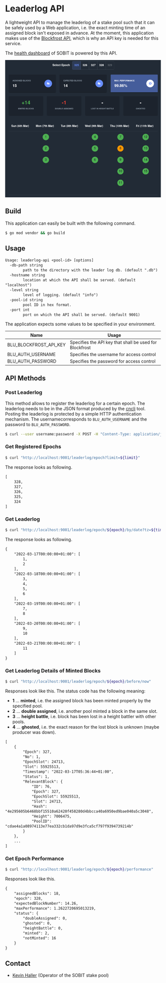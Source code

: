 # Leaderlog API

A lightweight API to manage the leaderlog of a stake pool such that
it can be safely used by a Web application, i.e. the exact minting 
time of an assigned block isn't exposed in advance. At the moment,
this application makes use of the [Blockfrost API](https://blockfrost.io),
which is why an API key is needed for this service.

The [health dashboard](staking.outofbits.com/health) of SOBIT is powered by this API.

![Leaderlog dashboard](docs/images/usage-example.png)

## Build

This application can easily be built with the following command. 

```bash
$ go mod vendor && go build
```

## Usage

```
Usage: leaderlog-api <pool-id> [options]
  -db-path string
        path to the directory with the leader log db. (default ".db")
  -hostname string
        location at which the API shall be served. (default "localhost")
  -level string
        level of logging. (default "info")
  -pool-id string
        pool ID in hex format.
  -port int
        port on which the API shall be served. (default 9001)
```

The application expects some values to be specified in your environment.

| Name                    | Usage                                             |
|-------------------------|---------------------------------------------------|
| BLU_BLOCKFROST_API_KEY  | Specifies the API key that shall be used for Blockfrost |
| BLU_AUTH_USERNAME | Specifies the username for access control |
| BLU_AUTH_PASSWORD | Specifies the password for access control |

## API Methods

### Post Leaderlog

This method allows to register the leaderlog for a certain epoch. The leaderlog
needs to be in the JSON format produced by the [cncli](https://github.com/AndrewWestberg/cncli)
tool. Posting the leaderlog is protected by a simple HTTP authentication
mechanism. The usernamecorresponds to `BLU_AUTH_USERNAME` and the password to
`BLU_AUTH_PASSWORD`.

```bash
$ curl --user username:password -X POST -H "Content-Type: application/json" -d @leaderlog.json "http://localhost:9001/leaderlog"
```

### Get Registered Epochs

```bash
$ curl "http://localhost:9001/leaderlog/epoch?limit=${limit}"
```

The response looks as following.

```
[
    328,
    327,
    326,
    325,
    324
]
```

### Get Leaderlog

```bash
$ curl "http://localhost:9001/leaderlog/epoch/${epoch}/by/date?tz=${timezone}"
```

The response looks as following.

```
{
    "2022-03-17T00:00:00+01:00": [
        1,
        2
    ],
    "2022-03-18T00:00:00+01:00": [
        3,
        4,
        5,
        6
    ],
    "2022-03-19T00:00:00+01:00": [
        7,
        8
    ],
    "2022-03-20T00:00:00+01:00": [
        9,
        10
    ],
    "2022-03-21T00:00:00+01:00": [
        11
    ]
}
```

### Get Leaderlog Details of Minted Blocks

```bash
$ curl "http://localhost:9001/leaderlog/epoch/${epoch}/before/now"
```

Responses look like this. The status code has the following meaning:

* **1** ... **minted**, i.e. the assigned block has been minted properly by the
specified pool.
* **2** ... **double assigned**, i.e. another pool minted a block in the same
slot.
* **3** ... **height battle**, i.e. block has been lost in a height battler with
other pools.
* **4** ... **ghosted**, i.e. the exact reason for the lost block is unknown
(maybe producer was down).

```
[
    {
        "Epoch": 327,
        "No": 1,
        "EpochSlot": 24713,
        "Slot": 55925513,
        "Timestamp": "2022-03-17T05:36:44+01:00",
        "Status": 1,
        "RelevantBlock": {
            "ID": 76,
            "Epoch": 327,
            "EpochSlot": 55925513,
            "Slot": 24713,
            "Hash": "4e295605b6468bbf15510a62420f458280d4bbcca40a6950ed9bae040a5c3048",
            "Height": 7006475,
            "PoolID": "cdae4a1a08974113e77ea332cb1da97d9e3fca5cf797f9394739214b"
        }
    },
    ...
]
```
### Get Epoch Performance

```bash
$ curl "http://localhost:9001/leaderlog/epoch/${epoch}/performance"
```

Responses look like this.

```
{
    "assignedBlocks": 18,
    "epoch": 328,
    "expectedBlockNumber": 14.26,
    "maxPerformance": 1.2622720695013219,
    "status": {
        "doubleAssigned": 0,
        "ghosted": 0,
        "heightBattle": 0,
        "minted": 2,
        "notMinted": 16
    }
}
```

## Contact

* [Kevin Haller](kevin.haller@blockbllu.io) (Operator of the SOBIT stake pool)